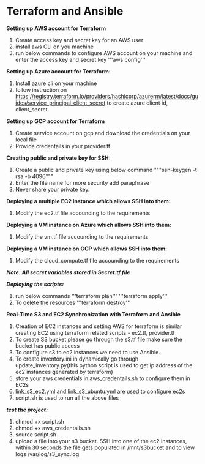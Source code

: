 # Terraform and Ansible

**Setting up AWS account for Terraform**
1. Create access key and secret key for an AWS user
2. install aws CLI on you machine
3. run below commands to configure AWS account on your machine and enter the access key and secret key
    '''aws config'''

**Setting up Azure account for Terraform:**
1. Install azure cli on your machine
2. follow instruction on https://registry.terraform.io/providers/hashicorp/azurerm/latest/docs/guides/service_principal_client_secret to create azure client id, client_secret.

**Setting up GCP account for Terraform**
1. Create service account on gcp and download the credentials on your local file
2. Provide credentails in your provider.tf

**Creating public and private key for SSH:**
1. Create a public and private key using below command
    """ssh-keygen -t rsa -b 4096"""
2. Enter the file name for more security add paraphrase
3. Never share your private key.

**Deploying a multiple EC2 instance which allows SSH into them:**
1. Modify the ec2.tf file accounding to the requirements

**Deploying a VM instance on Azure which allows SSH into them:**
1. Modify the vm.tf file accounding to the requirements

**Deploying a VM instance on GCP which allows SSH into them:**
1. Modify the cloud_compute.tf file accounding to the requirements



***Note: All secret variables stored in Secret.tf file***


***Deploying the scripts:***
1. run below commands
    '''terraform plan'''
    '''terraform apply'''
2. To delete the resources 
    '''terraform destroy'''

**Real-Time S3 and EC2 Synchronization with Terraform and Ansible**

1. Creation of EC2 instances and setting AWS for terraform is similar creating EC2 using terraform related scripts - ec2.tf, provider.tf
2. To create S3 bucket please go through the s3.tf file make sure the bucket has public access
3. To configure s3 to ec2 instances we need to use Ansible. 
4. To create inventory.ini in dynamically go through update_inventory.py(this python script is used to get ip address of the ec2 instances generated by terraform)
5. store your aws credentials in aws_credentails.sh to configure them in EC2s
6. link_s3_ec2.yml and link_s3_ubuntu.yml are used to configure ec2s
7. script.sh is used to run all the above files

***test the project:***
1. chmod +x script.sh
2. chmod +x  aws_credentails.sh
3. source script.sh
4. upload a file into your s3 bucket. SSH into one of the ec2 instances, within 30 seconds the file gets populated in /mnt/s3bucket and to  view logs /var/log/s3_sync.log